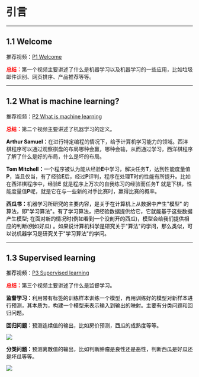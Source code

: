# 引言

---

## 1.1 Welcome

推荐视频：[P1 Welcome](https://www.bilibili.com/video/BV164411b7dx?p=1)

<font color='red'>**总结：**</font>第一个视频主要讲述了什么是机器学习以及机器学习的一些应用，比如垃圾邮件识别、网页排序、产品推荐等等。

---

## 1.2 What is machine learning?

推荐视频：[P2 What is machine learning](https://www.bilibili.com/video/BV164411b7dx?p=2)

<font color='red'>**总结：**</font>第二个视频主要讲述了机器学习的定义。

<font color='black'>**Arthur Samuel：**</font>在进行特定编程的情况下，给予计算机学习能力的领域。西洋棋程序可以通过观察棋盘的布局哪种会赢，哪种会输，从而通过学习，西洋棋程序了解了什么是好的布局，什么是坏的布局。

<font color='black'>**Tom Mitchell：**</font>一个程序被认为能从经验**E**中学习，解决任务**T**，达到性能度量值**P**，当且仅当，有了经验**E**后，经过**P**评判，程序在处理**T**时的性能有所提升。比如在西洋棋程序中，经验**E** 就是程序上万次的自我练习的经验而任务**T** 就是下棋，性能度量值**P**呢，就是它在与一些新的对手比赛时，赢得比赛的概率。

<font color='black'>**西瓜书：**<font>机器学习所研究的主要内容，是关于在计算机上从数据中产生"模型" 的算法，即"学习算法"。有了学习算法，把经验数据提供给它，它就能基于这些数据产生模型; 在面对新的情况时(例如看到一个没剖开的西瓜)，模型会给我们提供相应的判断(例如好瓜) 。如果说计算机科学是研究关于"算法"的学问，那么类似，可以说机器学习是研究关于"学习算法"的学问。

---

## 1.3 Supervised learning

推荐视频：[P3 Supervised learning](https://www.bilibili.com/video/BV164411b7dx?p=3)

<font color='red'>**总结：**</font>第三个视频主要讲述了什么是监督学习。

<font color='black'>**监督学习：**</font>利用带有标签的训练样本训练一个模型，再用训练好的模型对新样本进行预测，其本质为，构建一个模型来表示输入到输出的映射。主要有分类问题和回归问题。

<font color='black'>**回归问题：**</font>预测连续值的输出，比如房价预测，西瓜的成熟度等等。

![](https://cdn.jsdelivr.net/gh/cometsue/images/AN_ML/1_3_housing_price_prediction.png)

 <font color='black'>**分类问题：**</font>预测离散值的输出，比如判断肿瘤是良性还是恶性，判断西瓜是好瓜还是坏瓜等等。

![](https://cdn.jsdelivr.net/gh/cometsue/images/AN_ML/1_3_Breast_cancer.png)
